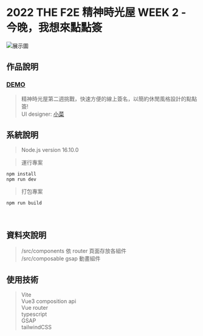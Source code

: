 # 2022 THE F2E 精神時光屋 WEEK 2 - 今晚，我想來點點簽

![展示圖](https://github.com/chao99152/week2/blob/main/public/land.png)<br/>

## 作品說明

### <a href="https://2022f2e-week2.vercel.app/" target="_blank">DEMO</a>

> 精神時光屋第二週挑戰，快速方便的線上簽名，以簡約休閒風格設計的點點簽!<br/>
> UI designer: <a href="https://noarzxcvbnm.github.io/PersonalWebsite/" target="_blank">小菜</a><br/>

## 系統說明

> Node.js version 16.10.0

> 運行專案

```
npm install
npm run dev
```

> 打包專案

```
npm run build
```

<br/>

## 資料夾說明

> /src/components 依 router 頁面存放各組件<br/>
> /src/composable gsap 動畫組件<br/>

## 使用技術

> Vite <br/>
> Vue3 composition api <br/>
> Vue router<br/>
> typescript<br/>
> GSAP <br/>
> tailwindCSS
